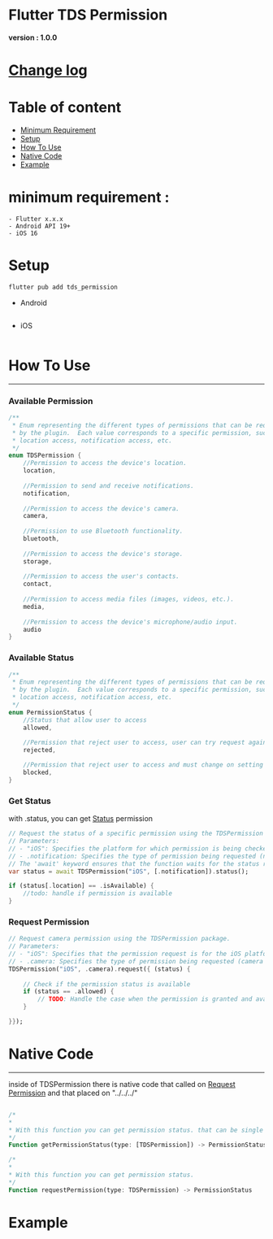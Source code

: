 # Flutter TDS Permission

**version : 1.0.0**

# [Change log](https://github.com/wahyuunt-organization/private_package/releases)

# Table of content

- [Minimum Requirement](https://github.com/wahyuunt-organization/private_package#minimum-requirement-)
- [Setup](https://github.com/wahyuunt-organization/private_package#setup)
- [How To Use](https://github.com/wahyuunt-organization/private_package#how-to-use)
- [Native Code](https://github.com/wahyuunt-organization/private_package/edit/main/README.md#native-code)
- [Example](https://github.com/wahyuunt-organization/private_package#example)

# minimum requirement :
    - Flutter x.x.x
    - Android API 19+
    - iOS 16

# Setup

```bash
flutter pub add tds_permission
```

- Android
    
    ```json
    
    ```
    
- iOS
    
    ```json
    
    ```
    

# How To Use

---

### Available Permission

```dart
/**
 * Enum representing the different types of permissions that can be requested
 * by the plugin.  Each value corresponds to a specific permission, such as
 * location access, notification access, etc.
 */
enum TDSPermission {
	//Permission to access the device's location.
	location,
	
	//Permission to send and receive notifications.
	notification,
	
	//Permission to access the device's camera.
	camera,
	
	//Permission to use Bluetooth functionality.
	bluetooth,
	
	//Permission to access the device's storage.
	storage,
	
	//Permission to access the user's contacts.
	contact,
	
	//Permission to access media files (images, videos, etc.).
	media,
	
	//Permission to access the device's microphone/audio input.
	audio
}
```

### Available Status

```dart
/**
 * Enum representing the different types of permissions that can be requested
 * by the plugin.  Each value corresponds to a specific permission, such as
 * location access, notification access, etc.
 */
enum PermissionStatus {
	//Status that allow user to access
	allowed,
	
	//Permission that reject user to access, user can try request again
	rejected,

	//Permission that reject user to access and must change on setting
	blocked,
}
```

### Get Status

with .status, you can get [Status](https://github.com/wahyuunt-organization/private_package/edit/main/README.md#available-status) permission

```dart
// Request the status of a specific permission using the TDSPermission package.
// Parameters:
// - "iOS": Specifies the platform for which permission is being checked.
// - .notification: Specifies the type of permission being requested (notification permission), you also can request multiple permission status.
// The 'await' keyword ensures that the function waits for the status result before proceeding.
var status = await TDSPermission("iOS", [.notification]).status();

if (status[.location] == .isAvailable) {
	//todo: handle if permission is available
}
```

### Request Permission

```dart
// Request camera permission using the TDSPermission package.
// Parameters:
// - "iOS": Specifies that the permission request is for the iOS platform.
// - .camera: Specifies the type of permission being requested (camera permission).
TDSPermission("iOS", .camera).request({ (status) {
    
    // Check if the permission status is available
    if (status == .allowed) {
        // TODO: Handle the case when the permission is granted and available
    }

}});
```

# Native Code

---

inside of TDSPermission there is native code that called on [Request Permission](https://github.com/wahyuunt-organization/private_package/edit/main/README.md#request-permission)
and that placed on "../../../"

```dart

/*
*
* With this function you can get permission status. that can be single or multiple permission
*/
Function getPermissionStatus(type: [TDSPermission]) -> PermissionStatus

/*
*
* With this function you can get permission status.
*/
Function requestPermission(type: TDSPermission) -> PermissionStatus
```



# Example

```json

```

